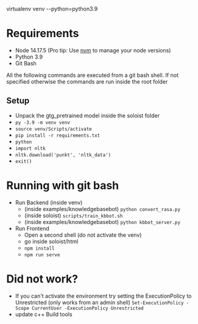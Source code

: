 

virtualenv venv --python=python3.9

# Requirements
- Node 14.17.5 (Pro tip: Use [nvm](https://www.freecodecamp.org/news/node-version-manager-nvm-install-guide/) to manage your node versions)
- Python 3.9
- Git Bash

All the following commands are executed from a git bash shell. If not specified otherwise the commands are run inside the root folder 

## Setup
- Unpack the gtg_pretrained model inside the soloist folder
- `py -3.9 -m venv venv`
- `source venv/Scripts/activate`
- `pip install -r requirements.txt`
- `python`
- `import nltk`
- `nltk.download('punkt', 'nltk_data')` 
- `exit()`

# Running with git bash
- Run Backend (inside venv)
    - (inside examples/knowledgebasebot) `python convert_rasa.py`
    - (inside soloist) `scripts/train_kbbot.sh`
    - (inside examples/knowledgebasebot) `python kbbot_server.py`
- Run Frontend
    - Open a second shell (do not activate the venv)
    - go inside soloist/html
    - `npm install`
    - `npm run serve`

# Did not work?
- If you can't activate the environment try setting the ExecutionPolicy to Unrestricted (only works from an admin shell)
`Set-ExecutionPolicy -Scope CurrentUser -ExecutionPolicy Unrestricted`
- update c++ Build tools